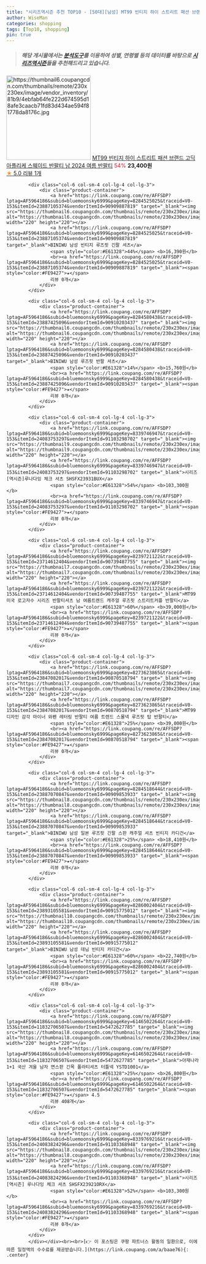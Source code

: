```yaml
---
title: "시리즈역시즌 추천 TOP10 - [50대][남성] MT99 빈티지 하이 스트리트 패션 브랜드 고딕 아플리케 스웨이드 반팔티 남 2024 여름 반팔티"
author: WiseMan
categories: shopping
tags: [Top10, shopping]
pin: true
---
```


> ##### 해당 게시물에서는 [**분석도구**](https://itemscout.io/)를 이용하여 **성별**, **연령별** 등의 데이터를 바탕으로 [**시리즈역시즌**](https://link.coupang.com/a/baae76)들을 추천해드리고 있습니다.
<div class="container"><div class="row">
            <div class="col-6 col-sm-4 col-lg-4 col-lg-3">
                <div class="product-container">
                    <a href="https://link.coupang.com/re/AFFSDP?lptag=AF5964186&subid=bluemoonsky6999&pageKey=8207480439&traceid=V0-153&itemId=23547115478&vendorItemId=90573274219" target="_blank"><img src="https://thumbnail6.coupangcdn.com/thumbnails/remote/230x230ex/image/vendor_inventory/81b9/4ebfab64fe222d674595d18afe3caacb71fd83d434ae594f81778da8176c.jpg" alt="https://thumbnail6.coupangcdn.com/thumbnails/remote/230x230ex/image/vendor_inventory/81b9/4ebfab64fe222d674595d18afe3caacb71fd83d434ae594f81778da8176c.jpg" width="220" height="220"></a>
                    <a href="https://link.coupang.com/re/AFFSDP?lptag=AF5964186&subid=bluemoonsky6999&pageKey=8207480439&traceid=V0-153&itemId=23547115478&vendorItemId=90573274219" target="_blank">MT99 빈티지 하이 스트리트 패션 브랜드 고딕 아플리케 스웨이드 반팔티 남 2024 여름 반팔티</a>
                    <span style="color:#E61328">54%</span> <b>23,400원</b>
                    <br><a href="https://link.coupang.com/re/AFFSDP?lptag=AF5964186&subid=bluemoonsky6999&pageKey=8207480439&traceid=V0-153&itemId=23547115478&vendorItemId=90573274219" target="_blank"><span style="color:#FE9427">★</span> 5.0
                    리뷰 1개</a>
                </div>
            </div>
            
            <div class="col-6 col-sm-4 col-lg-4 col-lg-3">
                <div class="product-container">
                    <a href="https://link.coupang.com/re/AFFSDP?lptag=AF5964186&subid=bluemoonsky6999&pageKey=8284525025&traceid=V0-153&itemId=23887105374&vendorItemId=90909887819" target="_blank"><img src="https://thumbnail6.coupangcdn.com/thumbnails/remote/230x230ex/image/vendor_inventory/5414/96cab51bcc4c2cd6fe7c160cd609981edd0b91e84da73bab1b391aa8cb59.jpg" alt="https://thumbnail6.coupangcdn.com/thumbnails/remote/230x230ex/image/vendor_inventory/5414/96cab51bcc4c2cd6fe7c160cd609981edd0b91e84da73bab1b391aa8cb59.jpg" width="220" height="220"></a>
                    <a href="https://link.coupang.com/re/AFFSDP?lptag=AF5964186&subid=bluemoonsky6999&pageKey=8284525025&traceid=V0-153&itemId=23887105374&vendorItemId=90909887819" target="_blank">BINIWU 남성 빈티지 루즈핏 긴팔 셔츠</a>
                    <span style="color:#E61328">44%</span> <b>16,390원</b>
                    <br><a href="https://link.coupang.com/re/AFFSDP?lptag=AF5964186&subid=bluemoonsky6999&pageKey=8284525025&traceid=V0-153&itemId=23887105374&vendorItemId=90909887819" target="_blank"><span style="color:#FE9427">★</span> 
                    리뷰 0개</a>
                </div>
            </div>
            
            <div class="col-6 col-sm-4 col-lg-4 col-lg-3">
                <div class="product-container">
                    <a href="https://link.coupang.com/re/AFFSDP?lptag=AF5964186&subid=bluemoonsky6999&pageKey=8284580438&traceid=V0-153&itemId=23887425096&vendorItemId=90910203437" target="_blank"><img src="https://thumbnail6.coupangcdn.com/thumbnails/remote/230x230ex/image/vendor_inventory/3ef9/dc397de48805fa932f527045d741b667b797905e6c8e0d310ddecea70d8d.jpg" alt="https://thumbnail6.coupangcdn.com/thumbnails/remote/230x230ex/image/vendor_inventory/3ef9/dc397de48805fa932f527045d741b667b797905e6c8e0d310ddecea70d8d.jpg" width="220" height="220"></a>
                    <a href="https://link.coupang.com/re/AFFSDP?lptag=AF5964186&subid=bluemoonsky6999&pageKey=8284580438&traceid=V0-153&itemId=23887425096&vendorItemId=90910203437" target="_blank">BINIWU 남성 루즈핏 반팔 셔츠</a>
                    <span style="color:#E61328">14%</span> <b>15,760원</b>
                    <br><a href="https://link.coupang.com/re/AFFSDP?lptag=AF5964186&subid=bluemoonsky6999&pageKey=8284580438&traceid=V0-153&itemId=23887425096&vendorItemId=90910203437" target="_blank"><span style="color:#FE9427">★</span> 
                    리뷰 0개</a>
                </div>
            </div>
            
            <div class="col-6 col-sm-4 col-lg-4 col-lg-3">
                <div class="product-container">
                    <a href="https://link.coupang.com/re/AFFSDP?lptag=AF5964186&subid=bluemoonsky6999&pageKey=8339746947&traceid=V0-153&itemId=24083753297&vendorItemId=91103298702" target="_blank"><img src="https://thumbnail9.coupangcdn.com/thumbnails/remote/230x230ex/image/vendor_inventory/2294/1ce465ce963cbcfb730006fa16e1ef6c3e63600ccfe45556454cdb402bf2.jpg" alt="https://thumbnail9.coupangcdn.com/thumbnails/remote/230x230ex/image/vendor_inventory/2294/1ce465ce963cbcfb730006fa16e1ef6c3e63600ccfe45556454cdb402bf2.jpg" width="220" height="220"></a>
                    <a href="https://link.coupang.com/re/AFFSDP?lptag=AF5964186&subid=bluemoonsky6999&pageKey=8339746947&traceid=V0-153&itemId=24083753297&vendorItemId=91103298702" target="_blank">시리즈[역시즌]루나다잉 체크 셔츠 SHSFX23931BUX</a>
                    <span style="color:#E61328">54%</span> <b>103,300원</b>
                    <br><a href="https://link.coupang.com/re/AFFSDP?lptag=AF5964186&subid=bluemoonsky6999&pageKey=8339746947&traceid=V0-153&itemId=24083753297&vendorItemId=91103298702" target="_blank"><span style="color:#FE9427">★</span> 
                    리뷰 0개</a>
                </div>
            </div>
            
            <div class="col-6 col-sm-4 col-lg-4 col-lg-3">
                <div class="product-container">
                    <a href="https://link.coupang.com/re/AFFSDP?lptag=AF5964186&subid=bluemoonsky6999&pageKey=8239721122&traceid=V0-153&itemId=23714612404&vendorItemId=90739487755" target="_blank"><img src="https://thumbnail7.coupangcdn.com/thumbnails/remote/230x230ex/image/vendor_inventory/6c2d/cae7c5be58b0e4b84e555d4bbc6315b98faf9546cc2b4e915e106b68379f.jpg" alt="https://thumbnail7.coupangcdn.com/thumbnails/remote/230x230ex/image/vendor_inventory/6c2d/cae7c5be58b0e4b84e555d4bbc6315b98faf9546cc2b4e915e106b68379f.jpg" width="220" height="220"></a>
                    <a href="https://link.coupang.com/re/AFFSDP?lptag=AF5964186&subid=bluemoonsky6999&pageKey=8239721122&traceid=V0-153&itemId=23714612404&vendorItemId=90739487755" target="_blank">MT99 미국 로고자수 시리즈 반팔티셔츠 남 여름트렌드 캐주얼 루즈핏 스트리트커플 반팔티</a>
                    <span style="color:#E61328">60%</span> <b>39,000원</b>
                    <br><a href="https://link.coupang.com/re/AFFSDP?lptag=AF5964186&subid=bluemoonsky6999&pageKey=8239721122&traceid=V0-153&itemId=23714612404&vendorItemId=90739487755" target="_blank"><span style="color:#FE9427">★</span> 
                    리뷰 0개</a>
                </div>
            </div>
            
            <div class="col-6 col-sm-4 col-lg-4 col-lg-3">
                <div class="product-container">
                    <a href="https://link.coupang.com/re/AFFSDP?lptag=AF5964186&subid=bluemoonsky6999&pageKey=8273623865&traceid=V0-153&itemId=23847082017&vendorItemId=90870518794" target="_blank"><img src="https://thumbnail7.coupangcdn.com/thumbnails/remote/230x230ex/image/vendor_inventory/8d06/67d57f5239152f465e18fdcaf6bf55c54508e5aae1632710af07777bb7eb.jpg" alt="https://thumbnail7.coupangcdn.com/thumbnails/remote/230x230ex/image/vendor_inventory/8d06/67d57f5239152f465e18fdcaf6bf55c54508e5aae1632710af07777bb7eb.jpg" width="220" height="220"></a>
                    <a href="https://link.coupang.com/re/AFFSDP?lptag=AF5964186&subid=bluemoonsky6999&pageKey=8273623865&traceid=V0-153&itemId=23847082017&vendorItemId=90870518794" target="_blank">MT99 디자인 감각 마이너 와펜 레터링 반팔티 여름 트렌드 스몰넥 루즈핏 탑 반팔티</a>
                    <span style="color:#E61328">25%</span> <b>39,000원</b>
                    <br><a href="https://link.coupang.com/re/AFFSDP?lptag=AF5964186&subid=bluemoonsky6999&pageKey=8273623865&traceid=V0-153&itemId=23847082017&vendorItemId=90870518794" target="_blank"><span style="color:#FE9427">★</span> 
                    리뷰 0개</a>
                </div>
            </div>
            
            <div class="col-6 col-sm-4 col-lg-4 col-lg-3">
                <div class="product-container">
                    <a href="https://link.coupang.com/re/AFFSDP?lptag=AF5964186&subid=bluemoonsky6999&pageKey=8284518644&traceid=V0-153&itemId=23887070847&vendorItemId=90909853933" target="_blank"><img src="https://thumbnail8.coupangcdn.com/thumbnails/remote/230x230ex/image/vendor_inventory/96fe/03273bc0fba989e2eda3123242f88681b8333d6ce9c369a927058b90b504.jpg" alt="https://thumbnail8.coupangcdn.com/thumbnails/remote/230x230ex/image/vendor_inventory/96fe/03273bc0fba989e2eda3123242f88681b8333d6ce9c369a927058b90b504.jpg" width="220" height="220"></a>
                    <a href="https://link.coupang.com/re/AFFSDP?lptag=AF5964186&subid=bluemoonsky6999&pageKey=8284518644&traceid=V0-153&itemId=23887070847&vendorItemId=90909853933" target="_blank">BINIWU 남성 일본 루즈핏 긴팔 스판 캐주얼 셔츠 빈티지 카디건</a>
                    <span style="color:#E61328">25%</span> <b>18,410원</b>
                    <br><a href="https://link.coupang.com/re/AFFSDP?lptag=AF5964186&subid=bluemoonsky6999&pageKey=8284518644&traceid=V0-153&itemId=23887070847&vendorItemId=90909853933" target="_blank"><span style="color:#FE9427">★</span> 
                    리뷰 0개</a>
                </div>
            </div>
            
            <div class="col-6 col-sm-4 col-lg-4 col-lg-3">
                <div class="product-container">
                    <a href="https://link.coupang.com/re/AFFSDP?lptag=AF5964186&subid=bluemoonsky6999&pageKey=8286002404&traceid=V0-153&itemId=23893105581&vendorItemId=90915775012" target="_blank"><img src="https://thumbnail10.coupangcdn.com/thumbnails/remote/230x230ex/image/vendor_inventory/9a72/8bafb7c03594dab4878bb5832cf177903df34d476dc89c53dd4263dc43fe.jpg" alt="https://thumbnail10.coupangcdn.com/thumbnails/remote/230x230ex/image/vendor_inventory/9a72/8bafb7c03594dab4878bb5832cf177903df34d476dc89c53dd4263dc43fe.jpg" width="220" height="220"></a>
                    <a href="https://link.coupang.com/re/AFFSDP?lptag=AF5964186&subid=bluemoonsky6999&pageKey=8286002404&traceid=V0-153&itemId=23893105581&vendorItemId=90915775012" target="_blank">BINIWU 남성 데님 빈티지 카디건</a>
                    <span style="color:#E61328">60%</span> <b>22,740원</b>
                    <br><a href="https://link.coupang.com/re/AFFSDP?lptag=AF5964186&subid=bluemoonsky6999&pageKey=8286002404&traceid=V0-153&itemId=23893105581&vendorItemId=90915775012" target="_blank"><span style="color:#FE9427">★</span> 
                    리뷰 0개</a>
                </div>
            </div>
            
            <div class="col-6 col-sm-4 col-lg-4 col-lg-3">
                <div class="product-container">
                    <a href="https://link.coupang.com/re/AFFSDP?lptag=AF5964186&subid=bluemoonsky6999&pageKey=6146502264&traceid=V0-153&itemId=11832706507&vendorItemId=5472627785" target="_blank"><img src="https://thumbnail8.coupangcdn.com/thumbnails/remote/230x230ex/image/vendor_inventory/c76f/d30a6db8a763f05ea117778396c490bcb18ad5b603a06c3274ca2fe374aa.jpg" alt="https://thumbnail8.coupangcdn.com/thumbnails/remote/230x230ex/image/vendor_inventory/c76f/d30a6db8a763f05ea117778396c490bcb18ad5b603a06c3274ca2fe374aa.jpg" width="220" height="220"></a>
                    <a href="https://link.coupang.com/re/AFFSDP?lptag=AF5964186&subid=bluemoonsky6999&pageKey=6146502264&traceid=V0-153&itemId=11832706507&vendorItemId=5472627785" target="_blank">아재나라 1+1 국산 겨울 남자 면스판 긴목 폴라티셔츠 터틀넥 YSTD1001</a>
                    <span style="color:#E61328">25%</span> <b>26,800원</b>
                    <br><a href="https://link.coupang.com/re/AFFSDP?lptag=AF5964186&subid=bluemoonsky6999&pageKey=6146502264&traceid=V0-153&itemId=11832706507&vendorItemId=5472627785" target="_blank"><span style="color:#FE9427">★</span> 4.5
                    리뷰 408개</a>
                </div>
            </div>
            
            <div class="col-6 col-sm-4 col-lg-4 col-lg-3">
                <div class="product-container">
                    <a href="https://link.coupang.com/re/AFFSDP?lptag=AF5964186&subid=bluemoonsky6999&pageKey=8339769216&traceid=V0-153&itemId=24083824296&vendorItemId=91103368948" target="_blank"><img src="https://thumbnail8.coupangcdn.com/thumbnails/remote/230x230ex/image/vendor_inventory/5208/1f24cb03c56d47953082dcd6e7ea4c2f3a41169815dba40f0f07f77eadf4.jpg" alt="https://thumbnail8.coupangcdn.com/thumbnails/remote/230x230ex/image/vendor_inventory/5208/1f24cb03c56d47953082dcd6e7ea4c2f3a41169815dba40f0f07f77eadf4.jpg" width="220" height="220"></a>
                    <a href="https://link.coupang.com/re/AFFSDP?lptag=AF5964186&subid=bluemoonsky6999&pageKey=8339769216&traceid=V0-153&itemId=24083824296&vendorItemId=91103368948" target="_blank">시리즈[역시즌] 루나다잉 체크 셔츠 SHSFX23921ORX</a>
                    <span style="color:#E61328">52%</span> <b>103,300원</b>
                    <br><a href="https://link.coupang.com/re/AFFSDP?lptag=AF5964186&subid=bluemoonsky6999&pageKey=8339769216&traceid=V0-153&itemId=24083824296&vendorItemId=91103368948" target="_blank"><span style="color:#FE9427">★</span> 
                    리뷰 0개</a>
                </div>
            </div>
            </div></div><br><br>[👉 이 포스팅은 쿠팡 파트너스 활동의 일환으로, 이에 따른 일정액의 수수료를 제공받습니다.](https://link.coupang.com/a/baae76){: .center}